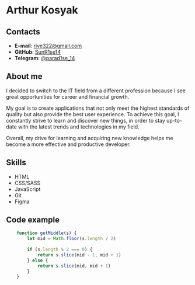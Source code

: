 # Arthur Kosyak

## Contacts
- **E-mail**: rive322@gmail.com
- **GitHub**: [SunR1se14](https://github.com/SunR1se14)
- **Telegram**: [@parad1se_14](https://t.me/parad1se_14)

## About me
I decided to switch to the IT field from a different profession because I see great opportunities for career and financial growth.

My goal is to create applications that not only meet the highest standards of quality but also provide the best user experience. To achieve this goal, I constantly strive to learn and discover new things, in order to stay up-to-date with the latest trends and technologies in my field.

Overall, my drive for learning and acquiring new knowledge helps me become a more effective and productive developer.

## Skills

- HTML
- CSS/SASS
- JavaScript
- Git
- Figma

## Code example

```javascript
    function getMiddle(s) {
    	let mid = Math.floor(s.length / 2)
    
    	if (s.length % 2 === 0) {
    		return s.slice(mid - 1, mid + 1)
    	} else {
    		return s.slice(mid, mid + 1)
    	}
    }
```
